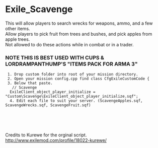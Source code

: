 # Exile_Scavenge

This will allow players to search wrecks for weapons, ammo, and a few other items. </br>
Allow players to pick fruit from trees and bushes, and pick apples from apple trees.</br>
Not allowed to do these actions while in combat or in a trader.</br>

    
       
 ### NOTE THIS IS BEST USED WITH CUPS & LORDRAMPANTHUMP'S "ITEMS PACK FOR ARMA 3" 

     1. Drop custom folder into root of your mission directory.
     2. Open your mission config.cpp find class CfgExileCustomCode {
     3. Below that paste.
       // Scavenge
      ExileClient_object_player_initialize = "Custom\Scavenge\ExileClient_object_player_initialize.sqf";	
      4. Edit each file to suit your server. (ScavengeApples.sqf, ScavengeWrecks.sqf, ScavengeFruit.sqf)

</br></br></br>


Credits to Kurewe for the orginal script.
http://www.exilemod.com/profile/18022-kurewe/
